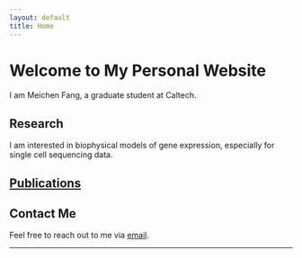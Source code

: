 ```yaml
---
layout: default
title: Home
---
```


# Welcome to My Personal Website

I am Meichen Fang, a graduate student at Caltech. 

## Research

I am interested in biophysical models of gene expression, especially for single cell sequencing data.

## [Publications](https://scholar.google.com/citations?user=YtrJtZkAAAAJ&hl=en)

## Contact Me

Feel free to reach out to me via [email](mffang@caltech.edu).

---
